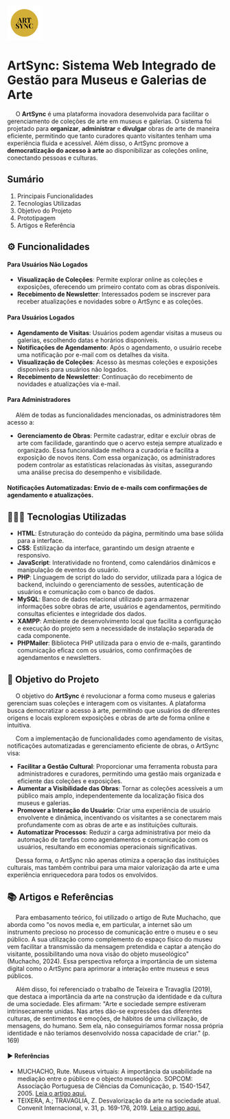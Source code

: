 <img src="https://github.com/anamota13/ArtSync/blob/main/Logo_ArtSync_GitHub.png" alt="ArtSync Logo" width="80"/> 

# ArtSync: Sistema Web Integrado de Gestão para Museus e Galerias de Arte


&nbsp;&nbsp;&nbsp;&nbsp; O **ArtSync** é uma plataforma inovadora desenvolvida para facilitar o gerenciamento de coleções de arte em museus e galerias. O sistema foi projetado para **organizar**, **administrar** e **divulgar** obras de arte de maneira eficiente, permitindo que tanto curadores quanto visitantes tenham uma experiência fluida e acessível. Além disso, o ArtSync promove a **democratização do acesso à arte** ao disponibilizar as coleções online, conectando pessoas e culturas.


## **Sumário**
1. Principais Funcionalidades
2. Tecnologias Utilizadas
3. Objetivo do Projeto
4. Prototipagem
5. Artigos e Referência

## ⚙️ Funcionalidades  

#### Para Usuários Não Logados  
- **Visualização de Coleções**: Permite explorar online as coleções e exposições, oferecendo um primeiro contato com as obras disponíveis.  
- **Recebimento de Newsletter**: Interessados podem se inscrever para receber atualizações e novidades sobre o ArtSync e as coleções.  

#### Para Usuários Logados  
- **Agendamento de Visitas**: Usuários podem agendar visitas a museus ou galerias, escolhendo datas e horários disponíveis.  
- **Notificações de Agendamento**: Após o agendamento, o usuário recebe uma notificação por e-mail com os detalhes da visita.  
- **Visualização de Coleções**: Acesso às mesmas coleções e exposições disponíveis para usuários não logados.  
- **Recebimento de Newsletter**: Continuação do recebimento de novidades e atualizações via e-mail.  

#### Para Administradores  
&nbsp;&nbsp;&nbsp;&nbsp; Além de todas as funcionalidades mencionadas, os administradores têm acesso a:  
- **Gerenciamento de Obras**: Permite cadastrar, editar e excluir obras de arte com facilidade, garantindo que o acervo esteja sempre atualizado e organizado. Essa funcionalidade melhora a curadoria e facilita a exposição de novos itens. Com essa organização, os administradores podem controlar as estatísticas relacionadas às visitas, assegurando uma análise precisa do desempenho e visibilidade.

#### Notificações Automatizadas: Envio de e-mails com confirmações de agendamento e atualizações. 

## 👨🏻‍💻 Tecnologias Utilizadas

- **HTML**: Estruturação do conteúdo da página, permitindo uma base sólida para a interface.
- **CSS**: Estilização da interface, garantindo um design atraente e responsivo.
- **JavaScript**: Interatividade no frontend, como calendários dinâmicos e manipulação de eventos do usuário.
- **PHP**: Linguagem de script do lado do servidor, utilizada para a lógica de backend, incluindo o gerenciamento de sessões, autenticação de usuários e comunicação com o banco de dados.
- **MySQL**: Banco de dados relacional utilizado para armazenar informações sobre obras de arte, usuários e agendamentos, permitindo consultas eficientes e integridade dos dados.
- **XAMPP**: Ambiente de desenvolvimento local que facilita a configuração e execução do projeto sem a necessidade de instalação separada de cada componente.
- **PHPMailer**: Biblioteca PHP utilizada para o envio de e-mails, garantindo comunicação eficaz com os usuários, como confirmações de agendamentos e newsletters.


## 🎯 Objetivo do Projeto

&nbsp;&nbsp;&nbsp;&nbsp; O objetivo do **ArtSync** é revolucionar a forma como museus e galerias gerenciam suas coleções e interagem com os visitantes. A plataforma busca democratizar o acesso à arte, permitindo que usuários de diferentes origens e locais explorem exposições e obras de arte de forma online e intuitiva.

&nbsp;&nbsp;&nbsp;&nbsp; Com a implementação de funcionalidades como agendamento de visitas, notificações automatizadas e gerenciamento eficiente de obras, o ArtSync visa:

- **Facilitar a Gestão Cultural**: Proporcionar uma ferramenta robusta para administradores e curadores, permitindo uma gestão mais organizada e eficiente das coleções e exposições.
- **Aumentar a Visibilidade das Obras**: Tornar as coleções acessíveis a um público mais amplo, independentemente da localização física dos museus e galerias.
- **Promover a Interação do Usuário**: Criar uma experiência de usuário envolvente e dinâmica, incentivando os visitantes a se conectarem mais profundamente com as obras de arte e as instituições culturais.
- **Automatizar Processos**: Reduzir a carga administrativa por meio da automação de tarefas como agendamentos e comunicação com os usuários, resultando em economias operacionais significativas.

&nbsp;&nbsp;&nbsp;&nbsp; Dessa forma, o ArtSync não apenas otimiza a operação das instituições culturais, mas também contribui para uma maior valorização da arte e uma experiência enriquecedora para todos os envolvidos.

## 📚 Artigos e Referências

&nbsp;&nbsp;&nbsp;&nbsp; Para embasamento teórico, foi utilizado o artigo de Rute Muchacho, que aborda como "os novos media e, em particular, a internet são um instrumento precioso no processo de comunicação entre o museu e o seu público. A sua utilização como complemento do espaço físico do museu vem facilitar a transmissão da mensagem pretendida e captar a atenção do visitante, possibilitando uma nova visão do objeto museológico" (Muchacho, 2024). Essa perspectiva reforça a importância de um sistema digital como o ArtSync para aprimorar a interação entre museus e seus públicos.

&nbsp;&nbsp;&nbsp;&nbsp; Além disso, foi referenciado o trabalho de Teixeira e Travaglia (2019), que destaca a importância da arte na construção da identidade e da cultura de uma sociedade. Eles afirmam: "Arte e sociedade sempre estiveram intrinsecamente unidas. Nas artes dão-se expressões das diferentes culturas, de sentimentos e emoções, de hábitos de uma civilização, de mensagens, do humano. Sem ela, não conseguiríamos formar nossa própria identidade e não teríamos desenvolvido nossa capacidade de criar." (p. 169)

#### ▶️ Referências

- MUCHACHO, Rute. Museus virtuais: A importância da usabilidade na mediação entre o público e o objecto museológico. SOPCOM: Associação Portuguesa de Ciências da Comunicação, p. 1540-1547, 2005. [Leia o artigo aqui.](https://arquivo.bocc.ubi.pt/pag/muchacho-rute-museus-virtuais-importancia-usabilidade-mediacao.pdf)
- TEIXERA, A.; TRAVAGLIA, Z. Desvalorização da arte na sociedade atual. Convenit Internacional, v. 31, p. 169-176, 2019. [Leia o artigo aqui.](http://www.hottopos.com/convenit31/169-176Amanda.pdf)




